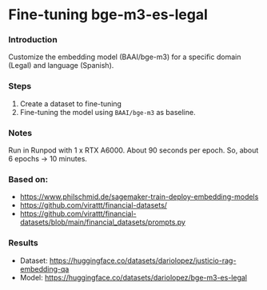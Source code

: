 # Fine-tuning bge-m3-es-legal

### Introduction

Customize the embedding model (BAAI/bge-m3) for a specific domain (Legal) and language (Spanish).

### Steps

1. Create a dataset to fine-tuning
2. Fine-tuning the model using `BAAI/bge-m3` as baseline.

### Notes

Run in Runpod with 1 x RTX A6000. About 90 seconds per epoch. So, about 6 epochs -> 10 minutes.

### Based on:

- https://www.philschmid.de/sagemaker-train-deploy-embedding-models
- https://github.com/virattt/financial-datasets/
- https://github.com/virattt/financial-datasets/blob/main/financial_datasets/prompts.py

### Results

- Dataset: https://huggingface.co/datasets/dariolopez/justicio-rag-embedding-qa
- Model: https://huggingface.co/datasets/dariolopez/bge-m3-es-legal
